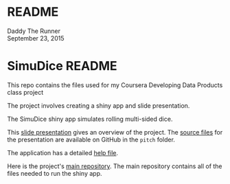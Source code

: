 # README
Daddy The Runner  
September 23, 2015  

# SimuDice README
This repo contains the files used for my Coursera Developing Data Products class project

The project involves creating a shiny app and slide presentation.

The SimuDice shiny app simulates rolling multi-sided dice.

This [slide presentation](http://daddytherunner.github.io/SimuDice/pitch/index.html#1) gives an overview of the project.  The [source files](https://github.com/DaddyTheRunner/SimuDice/tree/gh-pages/pitch) for the presentation are available on GitHub in the `pitch` folder.

The application has a detailed [help file](http://daddytherunner.github.io/SimuDice/help.html).

Here is the project's [main repository](https://github.com/DaddyTheRunner/SimuDice).  The main repository contains all of the files needed to run the shiny app.

